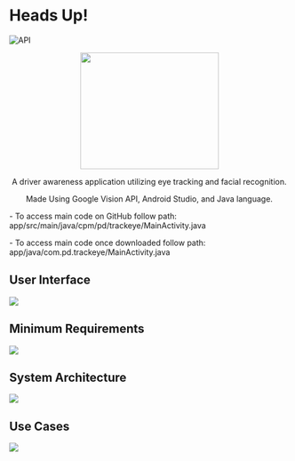 # Heads Up!
![API](https://img.shields.io/badge/API-15%2B-brightgreen.svg?style=flat)

<p align="center">
	<img src="https://i.imgur.com/F7gKEBK.png" width="249" height ="210"/>
</p>

<p align="center">
	A driver awareness application utilizing eye tracking and facial recognition.
</p>

<p align="center">
	Made Using Google Vision API, Android Studio, and Java language.
</p>


<p align="left">
	- To access main code on GitHub follow path: app/src/main/java/cpm/pd/trackeye/MainActivity.java
</p>

<p align="left">
	- To access main code once downloaded follow path: app/java/com.pd.trackeye/MainActivity.java
</p>

## User Interface
![](https://i.imgur.com/yReGjWb.png)

## Minimum Requirements
![](https://i.imgur.com/qUFMHfh.png)

## System Architecture
![](https://i.imgur.com/nIkpTw5.png)

## Use Cases
![](https://i.imgur.com/Zx6YTz9.png)
